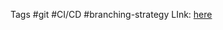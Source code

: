 Tags #git #CI/CD #branching-strategy
LInk: [here](https://martinfowler.com/articles/branching-patterns.html)

